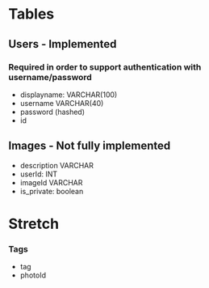 # Tables

## Users - Implemented

### Required in order to support authentication with username/password

- displayname: VARCHAR(100)
- username VARCHAR(40)
- password (hashed)
- id

## Images - Not fully implemented

- description VARCHAR
- userId: INT
- imageId VARCHAR
- is_private: boolean

# Stretch

### Tags

- tag
- photoId
